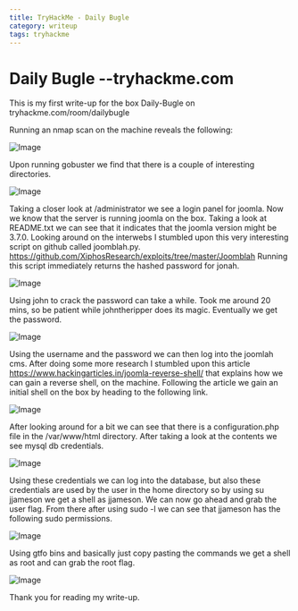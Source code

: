 ```yaml
---
title: TryHackMe - Daily Bugle 
category: writeup
tags: tryhackme
---
```

# Daily Bugle --tryhackme.com
This is my first write-up for the box Daily-Bugle on tryhackme.com/room/dailybugle
 
Running an nmap scan on the machine reveals the following:

![Image](https://github.com/n00bmasterr/writeups/blob/master/nmapscan.png?raw=true)

Upon running gobuster we find that there is a couple of interesting directories.

![Image](https://github.com/n00bmasterr/writeups/blob/master/gobuster.png?raw=true)

Taking a closer look at /administrator we see a login panel for joomla. Now we know that the server is running joomla on the box. Taking a look at README.txt we can see that it indicates that the joomla version  might be 3.7.0.
Looking around on the interwebs I stumbled upon this very interesting script on github called joomblah.py. https://github.com/XiphosResearch/exploits/tree/master/Joomblah
Running this script immediately returns the hashed password for jonah.

![Image](https://github.com/n00bmasterr/writeups/blob/master/joomblah.png?raw=true)

Using john to crack the password can take a while. Took me around 20 mins, so be patient while johntheripper does its magic.
Eventually we get the password.

![Image](https://github.com/n00bmasterr/writeups/blob/master/cracked.png?raw=true)

Using the username and the password we can then log into the joomlah cms. After doing some more  research I stumbled upon this article https://www.hackingarticles.in/joomla-reverse-shell/ that explains how we can gain a reverse shell, on the machine.
Following the article we gain an initial shell on the box by heading to the following link.

![Image](https://github.com/n00bmasterr/writeups/blob/master/link.png?raw=true)

After looking around for a bit we can see that there is a configuration.php file in the /var/www/html directory.
After taking a look at the contents we see mysql db credentials.

![Image](https://github.com/n00bmasterr/writeups/blob/master/configuration.png?raw=true)

Using these credentials we can log into the database, but also these credentials are used by the user in the home directory so by using su jjameson we get a shell as jjameson.
We can now go ahead and grab the user flag.
 From there after using sudo -l we can see that jjameson has the following sudo permissions.
 
![Image](https://github.com/n00bmasterr/writeups/blob/master/nopasswd.png?raw=true)

Using gtfo bins and basically just copy pasting the commands we get a shell as root and can grab the root flag.

![Image](https://github.com/n00bmasterr/writeups/blob/master/privesc.png?raw=true)

Thank you for reading my write-up.

<script src="https://tryhackme.com/badge/13700"></script>
<script src="https://tryhackme.com/badge/37609"></script>
